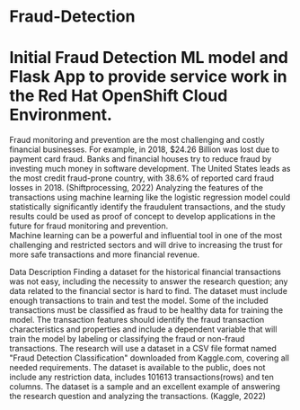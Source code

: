 # Fraud-Detection
# Initial Fraud Detection ML model and Flask App to provide service work in the Red Hat OpenShift Cloud Environment.

Fraud monitoring and prevention are the most challenging and costly financial businesses. For example, in 2018, $24.26 Billion was lost due to payment card fraud. Banks and financial houses try to reduce fraud by investing much money in software development. The United States leads as the most credit fraud-prone country, with 38.6% of reported card fraud losses in 2018. (Shiftprocessing, 2022)
Analyzing the features of the transactions using machine learning like the logistic regression model could statistically significantly identify the fraudulent transactions, and the study results could be used as proof of concept to develop applications in the future for fraud monitoring and prevention.  
Machine learning can be a powerful and influential tool in one of the most challenging and restricted sectors and will drive to increasing the trust for more safe transactions and more financial revenue.

Data Description
	Finding a dataset for the historical financial transactions was not easy, including the necessity to answer the research question; any data related to the financial sector is hard to find. The dataset must include enough transactions to train and test the model.
	Some of the included transactions must be classified as fraud to be healthy data for training the model. The transaction features should identify the fraud transaction characteristics and properties and include a dependent variable that will train the model by labeling or classifying the fraud or non-fraud transactions.
	The research will use a dataset in a CSV file format named "Fraud Detection Classification" downloaded from Kaggle.com, covering all needed requirements.
	The dataset is available to the public, does not include any restriction data, includes 101613 transactions(rows) and ten columns. The dataset is a sample and an excellent example of answering the research question and analyzing the transactions. (Kaggle, 2022)




